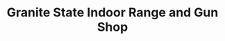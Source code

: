 ---
title: "Granite State Indoor Range and Gun Shop"
url: /hudson/granite-state-indoor-range-and-gun-shop/
shop: weapons
---